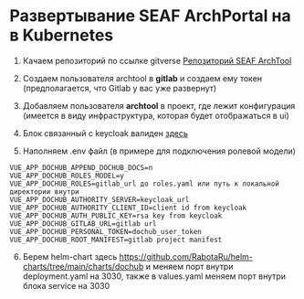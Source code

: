 # Развертывание SEAF ArchPortal на в Kubernetes

1. Качаем репозиторий по ссылке gitverse
[Репозиторий SEAF ArchTool](https://gitverse.ru/seafteam/seaf-archtool-core/releases/tag/v3.15.1)

2. Создаем пользователя archtool в **gitlab** и создаем ему токен (предполагается, что Gitlab у вас уже развернут)

3. Добавляем пользователя **archtool** в проект, где лежит конфигурация (имеется в виду инфраструктура, которая будет отображаться в ui)

4. Блок связанный с keycloak валиден [здесь](keycloak/README.MD)

5. Наполняем .env файл (в примере для подключения ролевой модели)

``` shell
VUE_APP_DOCHUB_APPEND_DOCHUB_DOCS=n
VUE_APP_DOCHUB_ROLES_MODEL=y
VUE_APP_DOCHUB_ROLES=gitlab_url до roles.yaml или путь к локальной директории внутри
VUE_APP_DOCHUB_AUTHORITY_SERVER=keycloak_url VUE_APP_DOCHUB_AUTHORITY_CLIENT_ID=client id from keycloak
VUE_APP_DOCHUB_AUTH_PUBLIC_KEY=rsa key from keycloak
VUE_APP_DOCHUB_GITLAB_URL=gitlab url
VUE_APP_DOCHUB_PERSONAL_TOKEN=dochub_user_token
VUE_APP_DOCHUB_ROOT_MANIFEST=gitlab project manifest
```

6. Берем helm-chart здесь https://github.com/RabotaRu/helm-charts/tree/main/charts/dochub и меняем порт внутри deployment.yaml на 3030, также в values.yaml меняем порт внутри блока service на 3030
